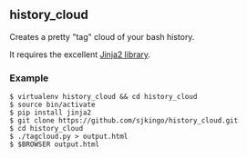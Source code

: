## history_cloud

Creates a pretty "tag" cloud of your bash history.

It requires the excellent [Jinja2 library](https://pypi.python.org/pypi/Jinja2).

### Example

```
$ virtualenv history_cloud && cd history_cloud
$ source bin/activate
$ pip install jinja2
$ git clone https://github.com/sjkingo/history_cloud.git
$ cd history_cloud
$ ./tagcloud.py > output.html
$ $BROWSER output.html
